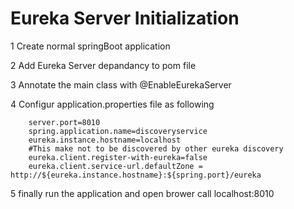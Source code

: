 # Eureka Server Initialization
1 Create normal springBoot application
    
2 Add Eureka Server depandancy to pom file
    
3 Annotate the main class with @EnableEurekaServer 
    
4 Configur application.properties file as following
        
        server.port=8010
        spring.application.name=discoveryservice
        eureka.instance.hostname=localhost
        #This make not to be discovered by other eureka discovery
        eureka.client.register-with-eureka=false
        eureka.client.service-url.defaultZone = http://${eureka.instance.hostname}:${spring.port}/eureka
    
5 finally run the application and open brower call localhost:8010
